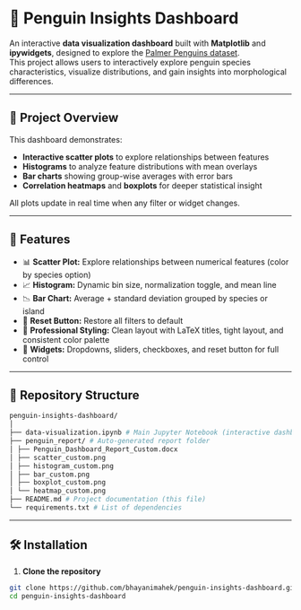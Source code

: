 # 🐧 Penguin Insights Dashboard

An interactive **data visualization dashboard** built with **Matplotlib** and **ipywidgets**, designed to explore the [Palmer Penguins dataset](https://allisonhorst.github.io/palmerpenguins/).  
This project allows users to interactively explore penguin species characteristics, visualize distributions, and gain insights into morphological differences.

---

## 📌 Project Overview

This dashboard demonstrates:
- **Interactive scatter plots** to explore relationships between features  
- **Histograms** to analyze feature distributions with mean overlays  
- **Bar charts** showing group-wise averages with error bars  
- **Correlation heatmaps** and **boxplots** for deeper statistical insight  

All plots update in real time when any filter or widget changes.

---

## 🚀 Features

- 📊 **Scatter Plot:** Explore relationships between numerical features (color by species option)
- 📈 **Histogram:** Dynamic bin size, normalization toggle, and mean line
- 📉 **Bar Chart:** Average + standard deviation grouped by species or island
- 🔄 **Reset Button:** Restore all filters to default
- 🎨 **Professional Styling:** Clean layout with LaTeX titles, tight layout, and consistent color palette
- 🧰 **Widgets:** Dropdowns, sliders, checkboxes, and reset button for full control

---

## 📂 Repository Structure
  ```bash
penguin-insights-dashboard/
│
├── data-visualization.ipynb # Main Jupyter Notebook (interactive dashboard)
├── penguin_report/ # Auto-generated report folder
│ ├── Penguin_Dashboard_Report_Custom.docx
│ ├── scatter_custom.png
│ ├── histogram_custom.png
│ ├── bar_custom.png
│ ├── boxplot_custom.png
│ └── heatmap_custom.png
├── README.md # Project documentation (this file)
└── requirements.txt # List of dependencies
```


---

## 🛠 Installation

1. **Clone the repository**
```bash
git clone https://github.com/bhayanimahek/penguin-insights-dashboard.git
cd penguin-insights-dashboard
```
